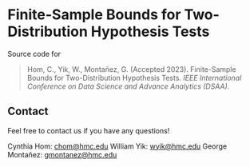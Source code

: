 # Finite-Sample Bounds for Two-Distribution Hypothesis Tests
Source code for 
> Hom, C., Yik, W., Montañez, G. (Accepted 2023). Finite-Sample Bounds for Two-Distribution Hypothesis Tests. *IEEE International Conference on Data Science and Advance Analytics (DSAA)*.

## Contact
Feel free to contact us if you have any questions!

Cynthia Hom: chom@hmc.edu
William Yik: wyik@hmc.edu
George Montañez: gmontanez@hmc.edu 
